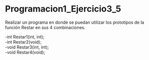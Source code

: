 # Programacion1_Ejercicio3_5

Realizar un programa en donde se puedan utilizar los prototipos de la
función Restar en sus 4 combinaciones.

-int Restar1(int, int);
<br>-int Restar2(void);
<br>-void Restar3(int, int);
<br>-void Restar4(void);

